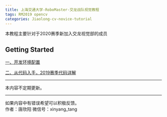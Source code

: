 ```yaml
---
title: 上海交通大学-RoboMaster-交龙战队视觉教程
tags: RM2019 opencv
categories: Jiaolong-cv-novice-tutorial
---
```


本教程主要针对于2020赛季新加入交龙视觉部的成员  

## Getting Started

[一、开发环境配置](../environment-setup)

[二、从代码入手，2019赛季代码详解](../RM2019-code-annotate)

---

本内容不定期更新。

---

如果内容中有错误希望可以积极反馈。  
作者：唐欣阳 微信号：xinyang_tang

